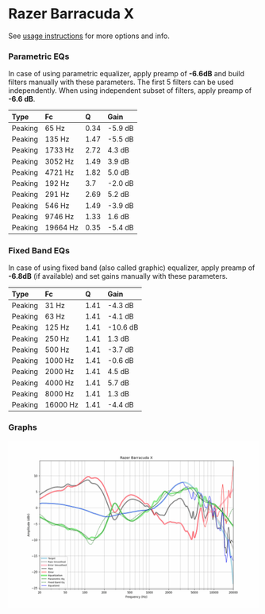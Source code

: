 # Razer Barracuda X
See [usage instructions](https://github.com/jaakkopasanen/AutoEq#usage) for more options and info.

### Parametric EQs
In case of using parametric equalizer, apply preamp of **-6.6dB** and build filters manually
with these parameters. The first 5 filters can be used independently.
When using independent subset of filters, apply preamp of **-6.6 dB**.

| Type    | Fc       |    Q | Gain    |
|:--------|:---------|:-----|:--------|
| Peaking | 65 Hz    | 0.34 | -5.9 dB |
| Peaking | 135 Hz   | 1.47 | -5.5 dB |
| Peaking | 1733 Hz  | 2.72 | 4.3 dB  |
| Peaking | 3052 Hz  | 1.49 | 3.9 dB  |
| Peaking | 4721 Hz  | 1.82 | 5.0 dB  |
| Peaking | 192 Hz   | 3.7  | -2.0 dB |
| Peaking | 291 Hz   | 2.69 | 5.2 dB  |
| Peaking | 546 Hz   | 1.49 | -3.9 dB |
| Peaking | 9746 Hz  | 1.33 | 1.6 dB  |
| Peaking | 19664 Hz | 0.35 | -5.4 dB |

### Fixed Band EQs
In case of using fixed band (also called graphic) equalizer, apply preamp of **-6.8dB**
(if available) and set gains manually with these parameters.

| Type    | Fc       |    Q | Gain     |
|:--------|:---------|:-----|:---------|
| Peaking | 31 Hz    | 1.41 | -4.3 dB  |
| Peaking | 63 Hz    | 1.41 | -4.1 dB  |
| Peaking | 125 Hz   | 1.41 | -10.6 dB |
| Peaking | 250 Hz   | 1.41 | 1.3 dB   |
| Peaking | 500 Hz   | 1.41 | -3.7 dB  |
| Peaking | 1000 Hz  | 1.41 | -0.6 dB  |
| Peaking | 2000 Hz  | 1.41 | 4.5 dB   |
| Peaking | 4000 Hz  | 1.41 | 5.7 dB   |
| Peaking | 8000 Hz  | 1.41 | 1.3 dB   |
| Peaking | 16000 Hz | 1.41 | -4.4 dB  |

### Graphs
![](./Razer%20Barracuda%20X.png)